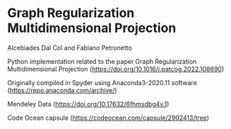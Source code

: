 # Graph Regularization Multidimensional Projection

Alcebiades Dal Col and Fabiano Petronetto

Python implementation related to the paper Graph Regularization Multidimensional Projection (https://doi.org/10.1016/j.patcog.2022.108690)

Originally compiled in Spyder using Anaconda3-2020.11 software
(https://repo.anaconda.com/archive/)

Mendeley Data (https://doi.org/10.17632/6fhmsdbg4v.1)

Code Ocean capsule (https://codeocean.com/capsule/2902413/tree)
